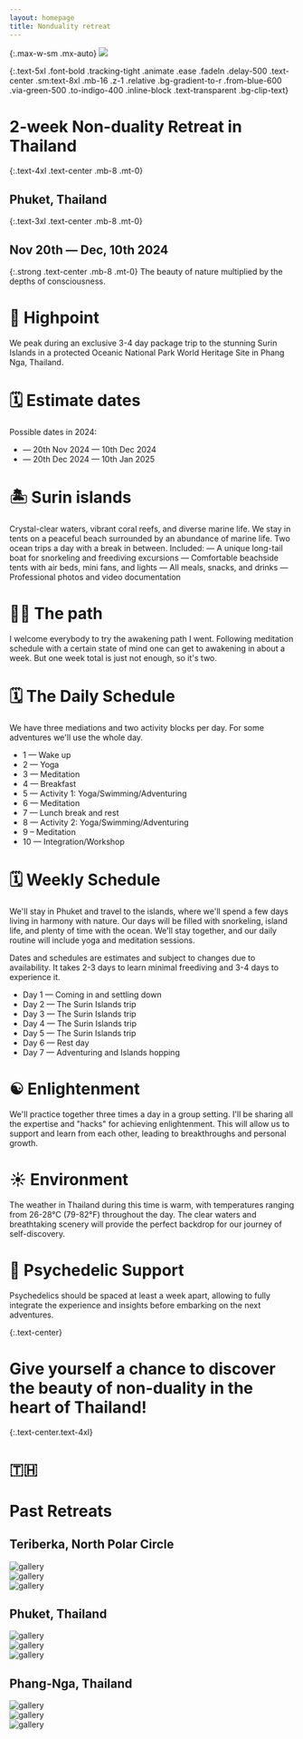 ```yaml
---
layout: homepage
title: Nonduality retreat
---
```


{:.max-w-sm .mx-auto}
![](/images/mycellium.png)

{:.text-5xl .font-bold .tracking-tight .animate .ease .fadeIn .delay-500 .text-center .sm:text-8xl .mb-16 .z-1 .relative .bg-gradient-to-r .from-blue-600 .via-green-500 .to-indigo-400 .inline-block .text-transparent .bg-clip-text}
# 2-week Non-duality Retreat in Thailand

{:.text-4xl .text-center .mb-8 .mt-0}
## **Phuket, Thailand**

{:.text-3xl .text-center .mb-8 .mt-0}
## Nov 20th — Dec, 10th 2024

{:.strong .text-center .mb-8 .mt-0}
The beauty of nature multiplied by the depths of consciousness.

# 🫧 Highpoint
We peak during an exclusive 3-4 day package trip to the stunning Surin Islands in a protected Oceanic National Park World Heritage Site in Phang Nga, Thailand.

# 🗓️ Estimate dates
Possible dates in 2024:
- — 20th Nov 2024 — 10th Dec 2024
- — 20th Dec 2024 — 10th Jan 2025

# 🏝️ Surin islands
Crystal-clear waters, vibrant coral reefs, and diverse marine life.  We stay in tents on a peaceful beach surrounded by an abundance of marine life. Two ocean trips a day with a break in between. Included:
— A unique long-tail boat for snorkeling and freediving excursions
— Comfortable beachside tents with air beds, mini fans, and lights
— All meals, snacks, and drinks
— Professional photos and video documentation

# 🧘‍♀️ The path
I welcome everybody to try the awakening path I went. Following meditation schedule with a certain state of mind one can get to awakening in about a week. But one week total is just not enough, so it's two.

# 🗓️ The Daily Schedule
We have three mediations and two activity blocks per day. For some adventures we'll use the whole day.

* 1 — Wake up
* 2 — Yoga
* 3 — Meditation
* 4 — Breakfast
* 5 — Activity 1: Yoga/Swimming/Adventuring
* 6 — Meditation
* 7 — Lunch break and rest
* 8 — Activity 2: Yoga/Swimming/Adventuring
* 9 – Meditation
* 10 — Integration/Workshop

# 🗓️ Weekly Schedule

We'll stay in Phuket and travel to the islands, where we'll spend a few days living in harmony with nature. Our days will be filled with snorkeling, island life, and plenty of time with the ocean. We'll stay together, and our daily routine will include yoga and meditation sessions.

Dates and schedules are estimates and subject to changes due to availability. It takes 2-3 days to learn minimal freediving and 3-4 days to experience it.

* Day 1 — Coming in and settling down
* Day 2 — The Surin Islands trip
* Day 3 — The Surin Islands trip
* Day 4 — The Surin Islands trip
* Day 5 — The Surin Islands trip
* Day 6 — Rest day
* Day 7 — Adventuring and Islands hopping

# ☯ Enlightenment

We'll practice together three times a day in a group setting. I'll be sharing all the expertise and "hacks" for achieving enlightenment. This will allow us to support and learn from each other, leading to breakthroughs and personal growth.


# ☀️ Environment

The weather in Thailand during this time is warm, with temperatures ranging from 26-28°C (79-82°F) throughout the day. The clear waters and breathtaking scenery will provide the perfect backdrop for our journey of self-discovery.

# 🥰️ Psychedelic Support

Psychedelics should be spaced at least a week apart, allowing to fully integrate the experience and insights before embarking on the next adventures.

{:.text-center}
# Give yourself a chance to discover the beauty of non-duality in the heart of Thailand!

{:.text-center.text-4xl}
# 🇹🇭

<div class="px-2 py-3 text-center">
  <h1 class="mt-0">Past Retreats</h1>
  <h2>Teriberka, North Polar Circle</h2>

  <div class="flex flex-wrap">
    <div class="w-4/12">
      <div class="w-full p-1 md:p-2">
        <img alt="gallery" class="block h-full w-full rounded object-cover object-center" src="/images/trip/trip1.jpeg" />
      </div>
    </div>
    <div class="flex w-4/12 flex-wrap">
      <div class="w-full p-1 md:p-2">
        <img alt="gallery" class="block h-full w-full rounded object-cover object-center" src="/images/trip/trip2.jpeg" />
      </div>
    </div>
    <div class="flex w-4/12 flex-wrap">
      <div class="w-full p-1 md:p-2">
        <img alt="gallery" class="block h-full w-full rounded object-cover object-center" src="/images/trip/trip3.jpeg" />
      </div>
    </div>
  </div>


  <h2>Phuket, Thailand</h2>

  <div class="-m-1 flex flex-wrap md:-m-2">
    <div class="flex w-4/12 flex-wrap">
      <div class="w-full p-1 md:p-2">
        <img alt="gallery" class="block h-full w-full rounded object-cover object-center"
             src="/images/trip/phuket1.jpeg" />
      </div>
    </div>
    <div class="flex w-4/12 flex-wrap">
      <div class="w-full p-1 md:p-2">
        <img alt="gallery" class="block h-full w-full rounded object-cover object-center"
             src="/images/trip/phuket2.jpeg" />
      </div>
    </div>
    <div class="flex w-4/12 flex-wrap">
      <div class="w-full p-1 md:p-2">
        <img alt="gallery" class="block h-full w-full rounded object-cover object-center"
             src="/images/trip/phuket3.jpeg" />
      </div>
    </div>
  </div>


  <h2>Phang-Nga, Thailand</h2>

  <div class="-m-1 flex flex-wrap md:-m-2">
    <div class="flex w-4/12 flex-wrap">
      <div class="w-full p-1 md:p-2">
        <img alt="gallery" class="block h-full w-full rounded object-cover object-center"
             src="/images/trip/phangnga1.jpeg" />
      </div>
    </div>
    <div class="flex w-4/12 flex-wrap">
      <div class="w-full p-1 md:p-2">
        <img alt="gallery" class="block h-full w-full rounded object-cover object-center"
             src="/images/trip/phangnga2.jpeg" />
      </div>
    </div>
    <div class="flex w-4/12 flex-wrap">
      <div class="w-full p-1 md:p-2">
        <img alt="gallery" class="block h-full w-full rounded object-cover object-center"
             src="/images/trip/phangnga3.jpeg" />
      </div>
    </div>
  </div>

</div>
